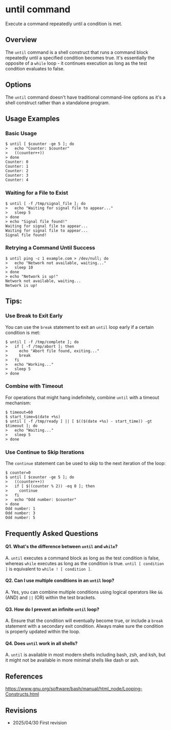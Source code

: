 # until command

Execute a command repeatedly until a condition is met.

## Overview

The `until` command is a shell construct that runs a command block repeatedly until a specified condition becomes true. It's essentially the opposite of a `while` loop - it continues execution as long as the test condition evaluates to false.

## Options

The `until` command doesn't have traditional command-line options as it's a shell construct rather than a standalone program.

## Usage Examples

### Basic Usage

```console
$ until [ $counter -ge 5 ]; do
>   echo "Counter: $counter"
>   ((counter++))
> done
Counter: 0
Counter: 1
Counter: 2
Counter: 3
Counter: 4
```

### Waiting for a File to Exist

```console
$ until [ -f /tmp/signal_file ]; do
>   echo "Waiting for signal file to appear..."
>   sleep 5
> done
> echo "Signal file found!"
Waiting for signal file to appear...
Waiting for signal file to appear...
Signal file found!
```

### Retrying a Command Until Success

```console
$ until ping -c 1 example.com > /dev/null; do
>   echo "Network not available, waiting..."
>   sleep 10
> done
> echo "Network is up!"
Network not available, waiting...
Network is up!
```

## Tips:

### Use Break to Exit Early

You can use the `break` statement to exit an `until` loop early if a certain condition is met:

```console
$ until [ -f /tmp/complete ]; do
>   if [ -f /tmp/abort ]; then
>     echo "Abort file found, exiting..."
>     break
>   fi
>   echo "Working..."
>   sleep 5
> done
```

### Combine with Timeout

For operations that might hang indefinitely, combine `until` with a timeout mechanism:

```console
$ timeout=60
$ start_time=$(date +%s)
$ until [ -f /tmp/ready ] || [ $(($(date +%s) - start_time)) -gt $timeout ]; do
>   echo "Waiting..."
>   sleep 5
> done
```

### Use Continue to Skip Iterations

The `continue` statement can be used to skip to the next iteration of the loop:

```console
$ counter=0
$ until [ $counter -ge 5 ]; do
>   ((counter++))
>   if [ $((counter % 2)) -eq 0 ]; then
>     continue
>   fi
>   echo "Odd number: $counter"
> done
Odd number: 1
Odd number: 3
Odd number: 5
```

## Frequently Asked Questions

#### Q1. What's the difference between `until` and `while`?
A. `until` executes a command block as long as the test condition is false, whereas `while` executes as long as the condition is true. `until [ condition ]` is equivalent to `while ! [ condition ]`.

#### Q2. Can I use multiple conditions in an `until` loop?
A. Yes, you can combine multiple conditions using logical operators like `&&` (AND) and `||` (OR) within the test brackets.

#### Q3. How do I prevent an infinite `until` loop?
A. Ensure that the condition will eventually become true, or include a `break` statement with a secondary exit condition. Always make sure the condition is properly updated within the loop.

#### Q4. Does `until` work in all shells?
A. `until` is available in most modern shells including bash, zsh, and ksh, but it might not be available in more minimal shells like dash or ash.

## References

https://www.gnu.org/software/bash/manual/html_node/Looping-Constructs.html

## Revisions

- 2025/04/30 First revision